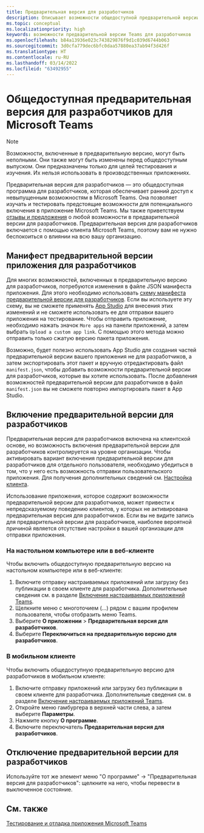 ```yaml
---
title: Предварительная версия для разработчиков
description: Описывает возможности общедоступной предварительной версии для разработчиков для Microsoft Teams
ms.topic: conceptual
ms.localizationpriority: high
keywords: возможности предварительной версии Teams для разработчиков
ms.openlocfilehash: b84a13936e023c743829876f9d1c039d6744b063
ms.sourcegitcommit: 3d0cfa779dec6bfc0daa57880ea37ab94f3d426f
ms.translationtype: HT
ms.contentlocale: ru-RU
ms.lasthandoff: 03/14/2022
ms.locfileid: "63492955"
---
```

# <a name="public-developer-preview-for-microsoft-teams"></a>Общедоступная предварительная версия для разработчиков для Microsoft Teams

>[!NOTE]
>Возможности, включенные в предварительную версию, могут быть неполными. Они также могут быть изменены перед общедоступным выпуском. Они предназначены только для целей тестирования и изучения. Их нельзя использовать в производственных приложениях.

Предварительная версия для разработчиков — это общедоступная программа для разработчиков, которая обеспечивает ранний доступ к невыпущенным возможностям в Microsoft Teams. Она позволяет изучать и тестировать предстоящие возможности для потенциального включения в приложение Microsoft Teams. Мы также приветствуем [отзывы и предложения](~/feedback.md) о любой возможности в предварительной версии для разработчиков. Предварительная версия для разработчиков включается с помощью клиента Microsoft Teams, поэтому вам не нужно беспокоиться о влиянии на всю вашу организацию.

## <a name="developer-preview-app-manifest"></a>Манифест предварительной версии приложения для разработчиков

Для многих возможностей, включенных в предварительную версию для разработчиков, потребуются изменения в файле JSON манифеста приложения. Для этого необходимо использовать [схему манифеста предварительной версии для разработчиков](~/resources/schema/manifest-schema-dev-preview.md). Если вы используете эту схему, вы не сможете применять [App Studio](~/concepts/build-and-test/app-studio-overview.md) для внесения этих изменений и не сможете использовать ее для отправки вашего приложения на тестирование. Чтобы отправить приложение, необходимо нажать значок `More apps` на панели приложений, а затем выбрать `Upload a custom app link`. С помощью этого метода можно отправить только сжатую версию пакета приложения.

Возможно, будет полезно использовать App Studio для создания частей предварительной версии вашего приложения не для разработчиков, а затем экспортировать этот пакет и вручную отредактировать файл `manifest.json`, чтобы добавить возможности предварительной версии для разработчиков, которые вы хотите использовать. После добавления возможностей предварительной версии для разработчиков в файл `manifest.json` вы не сможете повторно импортировать пакет в App Studio.

## <a name="enable-developer-preview"></a>Включение предварительной версии для разработчиков

Предварительная версия для разработчиков включена на клиентской основе, но возможность включения предварительной версии для разработчиков контролируется на уровне организации. Чтобы активировать вариант включения предварительной версии для разработчиков для отдельного пользователя, необходимо убедиться в том, что у него есть возможность отправки пользовательского приложения. Для получения дополнительных сведений см. [Настройка клиента](~/concepts/build-and-test/prepare-your-o365-tenant.md).

Использование приложения, которое содержит возможности предварительной версии для разработчиков, может привести к непредсказуемому поведению клиентов, у которых не активирована предварительная версия для разработчиков. Если вы не видите запись для предварительной версии для разработчиков, наиболее вероятной причиной является отсутствие настройки в вашей организации для отправки приложения.

### <a name="on-a-desktop-or-web-client"></a>На настольном компьютере или в веб-клиенте

Чтобы включить общедоступную предварительную версию на настольном компьютере или в веб-клиенте:

1. Включите отправку настраиваемых приложений или загрузку без публикации в своем клиенте для разработчика. Дополнительные сведения см. в разделе [Включение настраиваемых приложений Teams](../../concepts/build-and-test/prepare-your-o365-tenant.md#enable-custom-teams-apps-and-turn-on-custom-app-uploading).
1. Щелкните меню с многоточием (...) рядом с вашим профилем пользователя, чтобы отобразить меню Teams.
1. Выберите **О приложении** > **Предварительная версия для разработчиков**.
1. Выберите **Переключиться на предварительную версию для разработчиков**.

### <a name="on-a-mobile-client"></a>В мобильном клиенте

Чтобы включить общедоступную предварительную версию для разработчиков в мобильном клиенте:

1. Включите отправку приложений или загрузку без публикации в своем клиенте для разработчика. Дополнительные сведения см. в разделе [Включение настраиваемых приложений Teams](../../concepts/build-and-test/prepare-your-o365-tenant.md#enable-custom-teams-apps-and-turn-on-custom-app-uploading).
1. Откройте меню гамбургера в верхней части слева, а затем выберите **Параметры**.
1. Нажмите кнопку **О программе**.
1. Включите переключатель **Предварительная версия для разработчиков**.

## <a name="disable-developer-preview"></a>Отключение предварительной версии для разработчиков

Используйте тот же элемент меню "О программе" → "Предварительная версия для разработчиков": щелкните на него, чтобы перевести в выключенное состояние.

## <a name="see-also"></a>См. также

[Тестирование и отладка приложения Microsoft Teams](~/concepts/build-and-test/debug.md)

